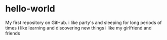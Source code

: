 # hello-world
My first repository on GitHub.
i like party's and sleeping for long periods of times 
i like learning and discovering new things
i like my girlfriend and friends
